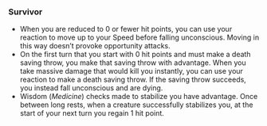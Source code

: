 ### Survivor

- When you are reduced to 0 or fewer hit points, you can use your reaction to move up to your Speed before falling unconscious.
  Moving in this way doesn’t provoke opportunity attacks.
- On the first turn that you start with 0 hit points and must make a death saving throw, you make that saving throw with advantage.
  When you take massive damage that would kill you instantly, you can use your reaction to make a death saving throw.
  If the saving throw succeeds, you instead fall unconscious and are dying.
- Wisdom (_Medicine_) checks made to stabilize you have advantage.
  Once between long rests, when a creature successfully stabilizes you, at the start of your next turn you regain 1 hit point.
